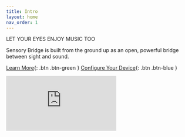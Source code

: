 ```yaml
---
title: Intro
layout: home
nav_order: 1
---
```


<t1>LET YOUR EYES ENJOY MUSIC TOO</t1>

<t2>Sensory Bridge is built from the ground up as an open, powerful bridge between sight and sound.</t2>

[Learn More](LEARNMORE){: .btn .btn-green }
[Configure Your Device](https://settings.sensorybridge.rocks){: .btn .btn-blue }

<iframe class="youtube-video" src="https://www.youtube.com/embed/ALHj-XW7_6Y?si=NDxwEP0wKecF-Jry" title="YouTube video player" frameborder="0" allow="accelerometer; autoplay; clipboard-write; encrypted-media; gyroscope; picture-in-picture; web-share" allowfullscreen></iframe>
